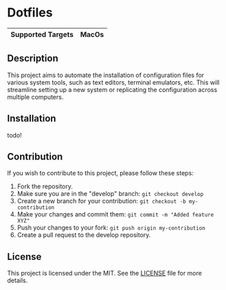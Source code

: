 # Dotfiles

| Supported Targets | MacOs |
| ----------------- | ----- |

## Description

This project aims to automate the installation of configuration files for various system tools, such as text editors, terminal emulators, etc. This will streamline setting up a new system or replicating the configuration across multiple computers.

## Installation
todo!

## Contribution

If you wish to contribute to this project, please follow these steps:

1. Fork the repository.
2. Make sure you are in the "develop" branch: `git checkout develop`
3. Create a new branch for your contribution: `git checkout -b my-contribution`
4. Make your changes and commit them: `git commit -m "Added feature XYZ"`
5. Push your changes to your fork: `git push origin my-contribution`
6. Create a pull request to the develop repository.

## License

This project is licensed under the MIT. See the [LICENSE](LICENSE) file for more details.